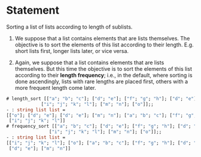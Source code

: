 # Statement

Sorting a list of lists according to length of sublists.

1. We suppose that a list contains elements that are lists themselves.
The objective is to sort the elements of this list according to their
length. E.g. short lists first, longer lists later, or vice versa.

2. Again, we suppose that a list contains elements that are lists
themselves. But this time the objective is to sort the elements of this
list according to their **length frequency**; i.e., in the default,
where sorting is done ascendingly, lists with rare lengths are placed
first, others with a more frequent length come later.

```ocaml
# length_sort [["a"; "b"; "c"]; ["d"; "e"]; ["f"; "g"; "h"]; ["d"; "e"];
             ["i"; "j"; "k"; "l"]; ["m"; "n"]; ["o"]];;
- : string list list =
[["o"]; ["d"; "e"]; ["d"; "e"]; ["m"; "n"]; ["a"; "b"; "c"]; ["f"; "g"; "h"];
 ["i"; "j"; "k"; "l"]]
# frequency_sort [["a"; "b"; "c"]; ["d"; "e"]; ["f"; "g"; "h"]; ["d"; "e"];
                ["i"; "j"; "k"; "l"]; ["m"; "n"]; ["o"]];;
- : string list list =
[["i"; "j"; "k"; "l"]; ["o"]; ["a"; "b"; "c"]; ["f"; "g"; "h"]; ["d"; "e"];
 ["d"; "e"]; ["m"; "n"]]
```
